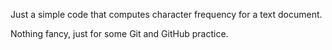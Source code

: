 Just a simple code that computes character frequency for a text document.

Nothing fancy, just for some Git and GitHub practice.
